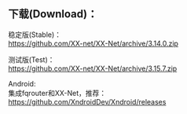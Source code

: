 
## 下载(Download)：
稳定版(Stable)：  
https://github.com/XX-net/XX-Net/archive/3.14.0.zip


测试版(Test)：  
https://github.com/XX-net/XX-Net/archive/3.15.7.zip  

Android:  
集成fqrouter和XX-Net，推荐：  
https://github.com/XndroidDev/Xndroid/releases
